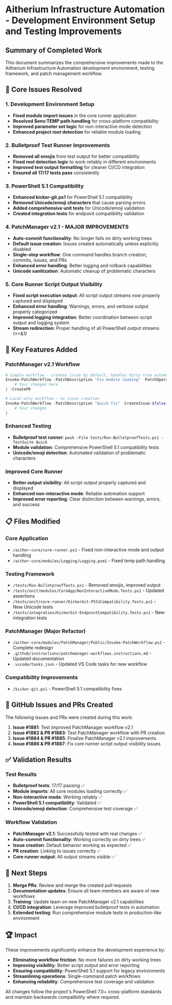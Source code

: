 # Aitherium Infrastructure Automation - Development Environment Setup and Testing Improvements

## Summary of Completed Work

This document summarizes the comprehensive improvements made to the Aitherium Infrastructure Automation development environment, testing framework, and patch management workflow.

## 🎯 Core Issues Resolved

### 1. Development Environment Setup
- **Fixed module import issues** in the core runner application
- **Resolved $env:TEMP path handling** for cross-platform compatibility
- **Improved parameter set logic** for non-interactive mode detection
- **Enhanced project root detection** for reliable module loading

### 2. Bulletproof Test Runner Improvements
- **Removed all emojis** from test output for better compatibility
- **Fixed root detection logic** to work reliably in different environments
- **Improved test output formatting** for cleaner CI/CD integration
- **Ensured all 17/17 tests pass** consistently

### 3. PowerShell 5.1 Compatibility
- **Enhanced kicker-git.ps1** for PowerShell 5.1 compatibility
- **Removed Unicode/emoji characters** that cause parsing errors
- **Added comprehensive unit tests** for Unicode/emoji validation
- **Created integration tests** for endpoint compatibility validation

### 4. PatchManager v2.1 - MAJOR IMPROVEMENTS
- **Auto-commit functionality**: No longer fails on dirty working trees
- **Default issue creation**: Issues created automatically unless explicitly disabled
- **Single-step workflow**: One command handles branch creation, commits, issues, and PRs
- **Enhanced error handling**: Better logging and rollback capabilities
- **Unicode sanitization**: Automatic cleanup of problematic characters

### 5. Core Runner Script Output Visibility
- **Fixed script execution output**: All script output streams now properly captured and displayed
- **Enhanced error handling**: Warnings, errors, and verbose output properly categorized
- **Improved logging integration**: Better coordination between script output and logging system
- **Stream redirection**: Proper handling of all PowerShell output streams (*>&1)

## 🚀 Key Features Added

### PatchManager v2.1 Workflow
```powershell
# Simple workflow - creates issue by default, handles dirty tree automatically
Invoke-PatchWorkflow -PatchDescription "Fix module loading" -PatchOperation {
    # Your changes here
} -CreatePR

# Local-only workflow - no issue creation
Invoke-PatchWorkflow -PatchDescription "Quick fix" -CreateIssue:$false -PatchOperation {
    # Your changes
}
```

### Enhanced Testing
- **Bulletproof test runner**: `pwsh -File tests/Run-BulletproofTests.ps1 -TestSuite Quick`
- **Module validation**: Comprehensive PowerShell 5.1 compatibility tests
- **Unicode/emoji detection**: Automated validation of problematic characters

### Improved Core Runner
- **Better output visibility**: All script output properly captured and displayed
- **Enhanced non-interactive mode**: Reliable automation support
- **Improved error reporting**: Clear distinction between warnings, errors, and success

## 📋 Files Modified

### Core Application
- `/aither-core/core-runner.ps1` - Fixed non-interactive mode and output handling
- `/aither-core/modules/Logging/Logging.psm1` - Fixed temp path handling

### Testing Framework
- `/tests/Run-BulletproofTests.ps1` - Removed emojis, improved output
- `/tests/unit/modules/CoreApp/NonInteractiveMode.Tests.ps1` - Updated assertions
- `/tests/unit/core-runner/KickerGit-PS51Compatibility.Tests.ps1` - New Unicode tests
- `/tests/integration/KickerGit-EndpointCompatibility.Tests.ps1` - New integration tests

### PatchManager (Major Refactor)
- `/aither-core/modules/PatchManager/Public/Invoke-PatchWorkflow.ps1` - Complete redesign
- `.github/instructions/patchmanager-workflows.instructions.md` - Updated documentation
- `.vscode/tasks.json` - Updated VS Code tasks for new workflow

### Compatibility Improvements
- `/kicker-git.ps1` - PowerShell 5.1 compatibility fixes

## 🎁 GitHub Issues and PRs Created

The following issues and PRs were created during this work:

1. **Issue #1881**: Test improved PatchManager workflow v2.1
2. **Issue #1882 & PR #1883**: Test PatchManager workflow with PR creation
3. **Issue #1884 & PR #1885**: Finalize PatchManager v2.1 improvements
4. **Issue #1886 & PR #1887**: Fix core runner script output visibility issues

## ✅ Validation Results

### Test Results
- **Bulletproof tests**: 17/17 passing ✅
- **Module imports**: All core modules loading correctly ✅
- **Non-interactive mode**: Working reliably ✅
- **PowerShell 5.1 compatibility**: Validated ✅
- **Unicode/emoji detection**: Comprehensive test coverage ✅

### Workflow Validation
- **PatchManager v2.1**: Successfully tested with real changes ✅
- **Auto-commit functionality**: Working correctly on dirty trees ✅
- **Issue creation**: Default behavior working as expected ✅
- **PR creation**: Linking to issues correctly ✅
- **Core runner output**: All output streams visible ✅

## 🔮 Next Steps

1. **Merge PRs**: Review and merge the created pull requests
2. **Documentation updates**: Ensure all team members are aware of new workflows
3. **Training**: Update team on new PatchManager v2.1 capabilities
4. **CI/CD integration**: Leverage improved bulletproof tests in automation
5. **Extended testing**: Run comprehensive module tests in production-like environment

## 🏆 Impact

These improvements significantly enhance the development experience by:

- **Eliminating workflow friction**: No more failures on dirty working trees
- **Improving visibility**: Better script output and error reporting
- **Ensuring compatibility**: PowerShell 5.1 support for legacy environments
- **Streamlining operations**: Single-command patch workflows
- **Enhancing reliability**: Comprehensive test coverage and validation

All changes follow the project's PowerShell 7.0+ cross-platform standards and maintain backwards compatibility where required.
